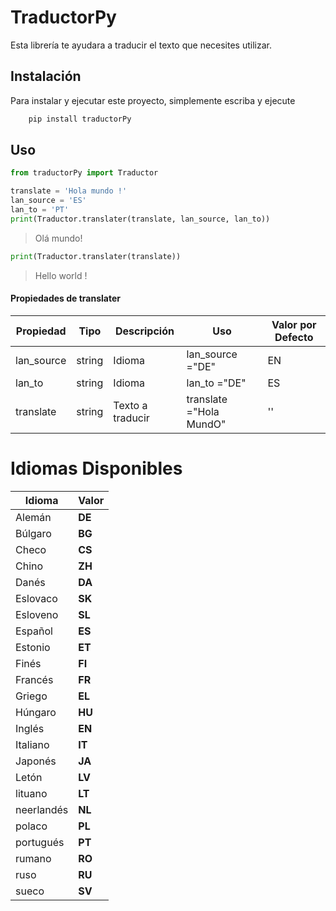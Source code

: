 # TraductorPy

Esta librería te ayudara a traducir el texto que necesites utilizar.

## Instalación 
Para instalar y ejecutar este proyecto, simplemente escriba y ejecute
```py
    pip install traductorPy
```
## Uso  
```py
from traductorPy import Traductor
```
```py
translate = 'Hola mundo !'
lan_source = 'ES'
lan_to = 'PT'
print(Traductor.translater(translate, lan_source, lan_to))
```
> Olá mundo!
```py
print(Traductor.translater(translate))
```
> Hello world !

#### Propiedades de translater

|Propiedad | Tipo | Descripción     | Uso                   | Valor por Defecto |
|----------|------|-----------------|-----------------------|-------------------|
|lan_source|string|Idioma           |lan_source ="DE"       |       EN          |
|lan_to    |string|Idioma           |lan_to ="DE"           |       ES          |
|translate |string|Texto a traducir |translate ="Hola MundO"|       ''          |


# Idiomas Disponibles

|   Idioma  | Valor |
|-----------|-------|
| Alemán    |**DE** |
| Búlgaro   |**BG** |
| Checo     |**CS** |
| Chino     |**ZH** |
| Danés     |**DA** |
| Eslovaco  |**SK** |
| Esloveno  |**SL** |
| Español   |**ES** |
| Estonio   |**ET** |
| Finés     |**FI** |
| Francés   |**FR** |
| Griego    |**EL** |
| Húngaro   |**HU** |
| Inglés    |**EN** |
| Italiano  |**IT** |
| Japonés   |**JA** |
| Letón     |**LV** |
| lituano   |**LT** |
| neerlandés|**NL** |
| polaco    |**PL** |
| portugués |**PT** |
| rumano    |**RO** |
| ruso      |**RU** |
| sueco     |**SV** |